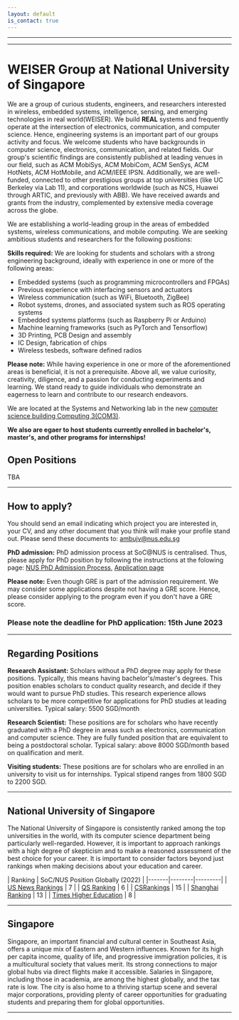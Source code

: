 ```yaml
---
layout: default
is_contact: true
---
```

----
****

# WEISER Group at National University of Singapore

We are a group of curious students, engineers, and researchers interested in wireless, embedded systems, intelligence, sensing, and emerging technologies in real world(WEISER).  We build **REAL** systems and frequently operate at the intersection of electronics, communication, and computer science. Hence, engineering systems is an important part of our groups activity and focus. We welcome students who have backgrounds in computer science, electronics, communication, and related fields. Our  group's scientific findings are consistently published at leading venues in our field, such as ACM MobiSys, ACM MobiCom, ACM SenSys, ACM HotNets, ACM HotMobile, and ACM/IEEE IPSN. Additionally, we are well-funded, connected to other prestigious groups at top universities (like UC Berkeley via Lab 11), and corporations worldwide (such as NCS, Huawei through ARTIC, and previously with ABB). We have received  awards and grants from the industry, complemented by extensive media coverage across the globe.

We are establishing a world-leading group in the areas of embedded systems, wireless communications, and mobile computing. We are seeking ambitious students and researchers for the following positions:

**Skills required:** We are looking for students and scholars with a strong engineering background, ideally with experience in one or more of the following areas:  

* Embedded systems (such as programming microcontrollers and FPGAs)
* Previous experience with interfacing sensors and actuators
* Wireless communication (such as WiFi, Bluetooth, ZigBee)
* Robot systems, drones, and associated system such as ROS operating systems
* Embedded systems platforms (such as Raspberry Pi or Arduino)
* Machine learning frameworks (such as PyTorch and Tensorflow)
* 3D Printing, PCB Design and assembly
* IC Design, fabrication of chips
* Wireless tesbeds, software defined radios

**Please note:** While having experience in one or more of the aforementioned areas is beneficial, it is not a prerequisite. Above all, we value curiosity, creativity, diligence, and a passion for conducting experiments and learning. We stand ready to guide individuals who demonstrate an eagerness to learn and contribute to our research endeavors.

We are located at the Systems and Networking lab in the new [computer science building Computing 3(COM3)](https://com3.comp.nus.edu.sg/).

**We also are egaer to host students currently enrolled in bachelor's, master's, and other programs for internships!**

## Open Positions 

TBA

----
## How to apply?

You should send an email indicating which project you are interested in, your CV, and any other document that you think will make your profile stand out. Please send these documents to: [ambujv@nus.edu.sg](mailto:ambujv@nus.edu.sg)

**PhD admission:** PhD admission process at SoC@NUS is centralised. Thus, please apply for PhD position by following the instructions at the folowing page: [NUS PhD Admission Process](https://www.comp.nus.edu.sg/programmes/pg/phdcs/), [Application page](https://www.comp.nus.edu.sg/programmes/pg/phdcs/application/)  


**Please note:** Even though GRE is part of the admission requirement. We may consider some applications despite not having a GRE score. Hence, please consider applying to the program even if you don't have a GRE score.

### Please note the deadline for PhD application: 15th June 2023

----
## Regarding Positions

**Research Assistant:** Scholars without a PhD degree may apply for these positions. Typically, this means having bachelor's/master's degrees. This position enables scholars to conduct quality research, and decide if they would want to pursue PhD studies. This research experience allows scholars to be more competitive for applications for PhD studies at leading universities. Typical salary: 5500 SGD/month

**Research Scientist:** These positions are for scholars who have recently graduated with a PhD degree in areas such as electronics, communication and computer science. They are fully funded position that are equivalent to being a postdoctoral scholar. Typical salary: above 8000 SGD/month based on qualification and merit.

**Visiting students:** These positions are for scholars who are enrolled in an university to visit us for internships. Typical stipend ranges from 1800 SGD to 2200 SGD. 

----
## National University of Singapore 
The National University of Singapore is consistently ranked among the top universities in the world, with its computer science department being particularly well-regarded. However, it is important to approach rankings with a high degree of skepticism and to make a reasoned assessment of the best choice for your career. It is important to consider factors beyond just rankings when making decisions about your education and career.

| Ranking  | SoC/NUS Position Globally (2022) |
|-------|--------|---------|
| [US News Rankings](https://www.usnews.com/education/best-global-universities/computer-science) | 7 |
| [QS Ranking](https://www.topuniversities.com/university-rankings/university-subject-rankings/2022/computer-science-information-systems) | 6 |
| [CSRankings](https://csrankings.org/) |  15 |
| [Shanghai Ranking](https://www.shanghairanking.com/rankings/gras/2022/RS0210) | 13 |
| [Times Higher Education](https://www.timeshighereducation.com/world-university-rankings/2022/subject-ranking/computer-science) | 8 |

----
## Singapore 

Singapore, an important financial and cultural center in Southeast Asia, offers a unique mix of Eastern and Western influences. Known for its high per capita income, quality of life, and progressive immigration policies, it is a multicultural society that values merit. Its strong connections to major global hubs via direct flights make it accessible. Salaries in Singapore, including those in academia, are among the highest globally, and the tax rate is low. The city is also home to a thriving startup scene and several major corporations, providing plenty of career opportunities for graduating students and preparing them for global opportunities.

----
